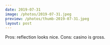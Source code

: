 ```yaml
---
date: 2019-07-31
image: /photos/2019-07-31.jpeg
preview: /photos/thumb-2019-07-31.jpeg
layout: post
---
```


Pros: reflection looks nice. Cons: casino is gross.
